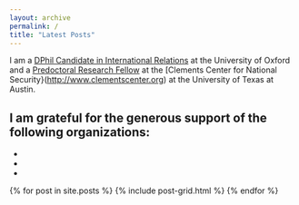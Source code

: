 ```yaml
---
layout: archive
permalink: /
title: "Latest Posts"
---
```


I am a [DPhil Candidate in International Relations](https://www.politics.ox.ac.uk/student-profile/jonathan-askonas.html) at the University of Oxford and a [Predoctoral Research Fellow](https://www.clementscenter.org/people/predoctoral-fellow/item/1199-jon-askonas) at the [Clements Center for National Security}(http://www.clementscenter.org) at the University of Texas at Austin.

I am grateful for the generous support of the following organizations:
-
-
-
-

<div class="tiles">
{% for post in site.posts %}
	{% include post-grid.html %}
{% endfor %}
</div><!-- /.tiles -->
